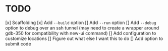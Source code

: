 # TODO

[x] Scaffolding
[x] Add `--build` option
[] Add `--run` option
[] Add `--debug` option to debug over an ssh tunnel (may need to create a wrapper around gdb-350 for compatibility with new-ui command)
[] Add configuration to customize locations
[] Figure out what else I want this to do
[] Add option to submit code

